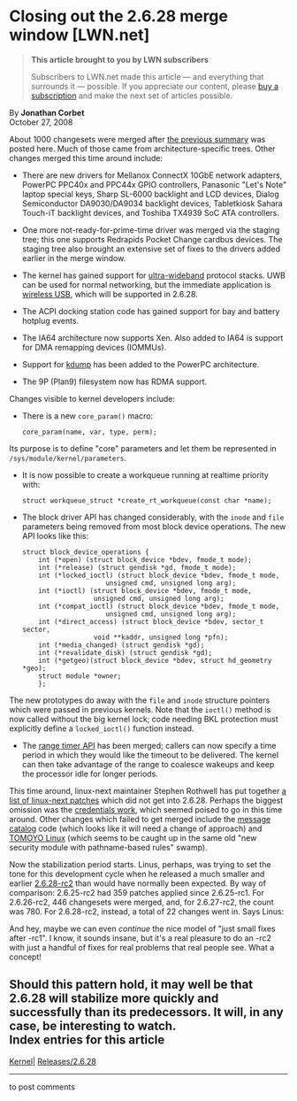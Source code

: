 # Closing out the 2.6.28 merge window [LWN.net]

> **This article brought to you by LWN subscribers**
> 
> Subscribers to LWN.net made this article — and everything that surrounds it — possible. If you appreciate our content, please [buy a subscription](/Promo/nst-nag3/subscribe) and make the next set of articles possible. 

By **Jonathan Corbet**  
October 27, 2008 

About 1000 changesets were merged after [the previous summary](http://lwn.net/Articles/303609/) was posted here. Much of those came from architecture-specific trees. Other changes merged this time around include: 

  * There are new drivers for Mellanox ConnectX 10GbE network adapters, PowerPC PPC40x and PPC44x GPIO controllers, Panasonic "Let's Note" laptop special keys, Sharp SL-6000 backlight and LCD devices, Dialog Semiconductor DA9030/DA9034 backlight devices, Tabletkiosk Sahara Touch-iT backlight devices, and Toshiba TX4939 SoC ATA controllers. 

  * One more not-ready-for-prime-time driver was merged via the staging tree; this one supports Redrapids Pocket Change cardbus devices. The staging tree also brought an extensive set of fixes to the drivers added earlier in the merge window. 

  * The kernel has gained support for [ultra-wideband](http://en.wikipedia.org/wiki/Ultra-WideBand) protocol stacks. UWB can be used for normal networking, but the immediate application is [wireless USB](http://lwn.net/Articles/241980/), which will be supported in 2.6.28. 

  * The ACPI docking station code has gained support for bay and battery hotplug events. 

  * The IA64 architecture now supports Xen. Also added to IA64 is support for DMA remapping devices (IOMMUs). 

  * Support for [kdump](http://lwn.net/Articles/108595/) has been added to the PowerPC architecture. 

  * The 9P (Plan9) filesystem now has RDMA support. 




Changes visible to kernel developers include: 

  * There is a new `core_param()` macro: 
        
        core_param(name, var, type, perm);
        

Its purpose is to define "core" parameters and let them be represented in `/sys/module/kernel/parameters`. 

  * It is now possible to create a workqueue running at realtime priority with: 
        
        struct workqueue_struct *create_rt_workqueue(const char *name);
        

  * The block driver API has changed considerably, with the `inode` and `file` parameters being removed from most block device operations. The new API looks like this: 
        
        struct block_device_operations {
        	int (*open) (struct block_device *bdev, fmode_t mode);
        	int (*release) (struct gendisk *gd, fmode_t mode);
        	int (*locked_ioctl) (struct block_device *bdev, fmode_t mode, 
        	    		     unsigned cmd, unsigned long arg);
        	int (*ioctl) (struct block_device *bdev, fmode_t mode, 
        	    	      unsigned cmd, unsigned long arg);
        	int (*compat_ioctl) (struct block_device *bdev, fmode_t mode, 
        	    		     unsigned cmd, unsigned long arg);
        	int (*direct_access) (struct block_device *bdev, sector_t sector,
        			      void **kaddr, unsigned long *pfn);
        	int (*media_changed) (struct gendisk *gd);
        	int (*revalidate_disk) (struct gendisk *gd);
        	int (*getgeo)(struct block_device *bdev, struct hd_geometry *geo);
        	struct module *owner;
            };
        

The new prototypes do away with the `file` and `inode` structure pointers which were passed in previous kernels. Note that the `ioctl()` method is now called without the big kernel lock; code needing BKL protection must explicitly define a `locked_ioctl()` function instead. 

  * The [range timer API](http://lwn.net/Articles/296578/) has been merged; callers can now specify a time period in which they would like the timeout to be delivered. The kernel can then take advantage of the range to coalesce wakeups and keep the processor idle for longer periods. 




This time around, linux-next maintainer Stephen Rothwell has put together [a list of linux-next patches](http://lwn.net/Articles/304690/) which did not get into 2.6.28. Perhaps the biggest omission was the [credentials work](http://lwn.net/Articles/251469/), which seemed poised to go in this time around. Other changes which failed to get merged include the [message catalog](http://lwn.net/Articles/292650/) code (which looks like it will need a change of approach) and [TOMOYO Linux](http://lwn.net/Articles/277833/) (which seems to be caught up in the same old "new security module with pathname-based rules" swamp). 

Now the stabilization period starts. Linus, perhaps, was trying to set the tone for this development cycle when he released a much smaller and earlier [2.6.28-rc2](http://lwn.net/Articles/304748/) than would have normally been expected. By way of comparison: 2.6.25-rc2 had 359 patches applied since 2.6.25-rc1. For 2.6.26-rc2, 446 changesets were merged, and, for 2.6.27-rc2, the count was 780. For 2.6.28-rc2, instead, a total of 22 changes went in. Says Linus: 

And hey, maybe we can even _continue_ the nice model of "just small fixes after -rc1". I know, it sounds insane, but it's a real pleasure to do an -rc2 with just a handful of fixes for real problems that real people see. What a concept! 

Should this pattern hold, it may well be that 2.6.28 will stabilize more quickly and successfully than its predecessors. It will, in any case, be interesting to watch.  
Index entries for this article  
---  
[Kernel](/Kernel/Index)| [Releases/2.6.28](/Kernel/Index#Releases-2.6.28)  
  


* * *

to post comments 
